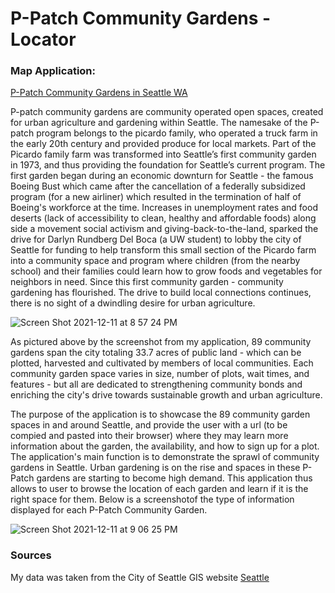 # P-Patch Community Gardens - Locator
### Map Application:
[P-Patch Community Gardens in Seattle WA](https://madiframpton.github.io/GEOG495_ppatch_gardens/)

P-patch community gardens are community operated open spaces, created for urban agriculture and gardening within Seattle. The namesake of the P-patch program belongs to the picardo family, who operated a truck farm in the early 20th century  and provided produce for local markets. Part of the Picardo family farm was transformed into Seattle’s first community garden in 1973, and thus providing the foundation for Seattle’s current program. The first garden began during an economic downturn for Seattle - the famous Boeing Bust which came after the cancellation of a federally subsidized program (for a new airliner) which resulted in the termination of half of Boeing's workforce at the time. Increases in unemployment rates and food deserts (lack of accessibility to clean, healthy and affordable foods) along side a movement social activism and giving-back-to-the-land, sparked the drive for Darlyn Rundberg Del Boca (a UW student) to lobby the city of Seattle for funding to help transform this small section of the Picardo farm into a community space and program where children (from the nearby school) and their families could learn how to grow foods and vegetables for neighbors in need. Since this first community garden - community gardening has flourished. The drive to build local connections continues, there is no sight of a dwindling desire for urban agriculture. 

![Screen Shot 2021-12-11 at 8 57 24 PM](https://user-images.githubusercontent.com/91759168/145700897-0c0a639b-29a0-42b7-b9cc-2606798dd872.png)

As pictured above by the screenshot from my application, 89 community gardens span the city totaling 33.7 acres of public land - which can be plotted, harvested and cultivated by members of local communities. Each community garden space varies in size, number of plots, wait times, and features - but all are dedicated to strengthening community bonds and enriching the city's drive towards sustainable growth and urban agriculture. 

The purpose of the application is to showcase the 89 community garden spaces in and around Seattle, and provide the user with a url (to be compied and pasted into their browser) where they may learn more information about the garden, the availability, and how to sign up for a plot. The application's main function is to demonstrate the sprawl of community gardens in Seattle. Urban gardening is on the rise and spaces in these P-Patch gardens are starting to become high demand. This application thus allows to user to browse the location of each garden and learn if it is the right space for them. Below is a screenshotof the type of information displayed for each P-Patch Community Garden.

![Screen Shot 2021-12-11 at 9 06 25 PM](https://user-images.githubusercontent.com/91759168/145701081-d47c1b06-efd0-4dd7-a8ee-b3e9e331f63f.png)

### Sources
My data was taken from the City of Seattle GIS website
[Seattle](https://data-seattlecitygis.opendata.arcgis.com/)




